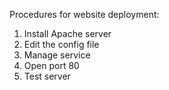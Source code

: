 Procedures for website deployment:
1. Install Apache server
2. Edit the config file
3. Manage service
4. Open port 80
5. Test server
